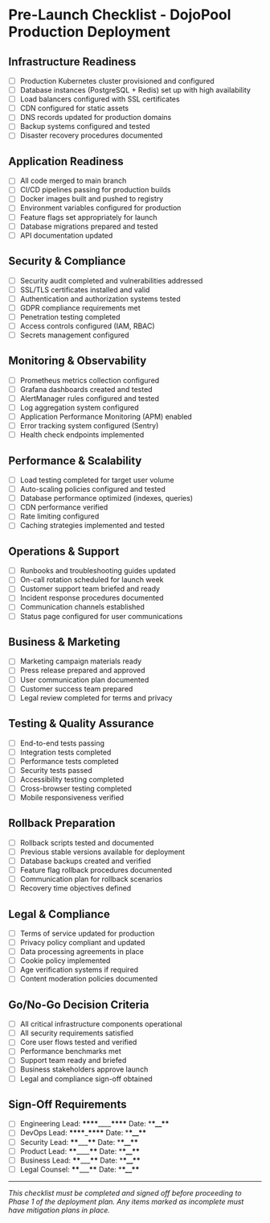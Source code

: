 # Pre-Launch Checklist - DojoPool Production Deployment

## Infrastructure Readiness

- [ ] Production Kubernetes cluster provisioned and configured
- [ ] Database instances (PostgreSQL + Redis) set up with high availability
- [ ] Load balancers configured with SSL certificates
- [ ] CDN configured for static assets
- [ ] DNS records updated for production domains
- [ ] Backup systems configured and tested
- [ ] Disaster recovery procedures documented

## Application Readiness

- [ ] All code merged to main branch
- [ ] CI/CD pipelines passing for production builds
- [ ] Docker images built and pushed to registry
- [ ] Environment variables configured for production
- [ ] Feature flags set appropriately for launch
- [ ] Database migrations prepared and tested
- [ ] API documentation updated

## Security & Compliance

- [ ] Security audit completed and vulnerabilities addressed
- [ ] SSL/TLS certificates installed and valid
- [ ] Authentication and authorization systems tested
- [ ] GDPR compliance requirements met
- [ ] Penetration testing completed
- [ ] Access controls configured (IAM, RBAC)
- [ ] Secrets management configured

## Monitoring & Observability

- [ ] Prometheus metrics collection configured
- [ ] Grafana dashboards created and tested
- [ ] AlertManager rules configured and tested
- [ ] Log aggregation system configured
- [ ] Application Performance Monitoring (APM) enabled
- [ ] Error tracking system configured (Sentry)
- [ ] Health check endpoints implemented

## Performance & Scalability

- [ ] Load testing completed for target user volume
- [ ] Auto-scaling policies configured and tested
- [ ] Database performance optimized (indexes, queries)
- [ ] CDN performance verified
- [ ] Rate limiting configured
- [ ] Caching strategies implemented and tested

## Operations & Support

- [ ] Runbooks and troubleshooting guides updated
- [ ] On-call rotation scheduled for launch week
- [ ] Customer support team briefed and ready
- [ ] Incident response procedures documented
- [ ] Communication channels established
- [ ] Status page configured for user communications

## Business & Marketing

- [ ] Marketing campaign materials ready
- [ ] Press release prepared and approved
- [ ] User communication plan documented
- [ ] Customer success team prepared
- [ ] Legal review completed for terms and privacy

## Testing & Quality Assurance

- [ ] End-to-end tests passing
- [ ] Integration tests completed
- [ ] Performance tests completed
- [ ] Security tests passed
- [ ] Accessibility testing completed
- [ ] Cross-browser testing completed
- [ ] Mobile responsiveness verified

## Rollback Preparation

- [ ] Rollback scripts tested and documented
- [ ] Previous stable versions available for deployment
- [ ] Database backups created and verified
- [ ] Feature flag rollback procedures documented
- [ ] Communication plan for rollback scenarios
- [ ] Recovery time objectives defined

## Legal & Compliance

- [ ] Terms of service updated for production
- [ ] Privacy policy compliant and updated
- [ ] Data processing agreements in place
- [ ] Cookie policy implemented
- [ ] Age verification systems if required
- [ ] Content moderation policies documented

## Go/No-Go Decision Criteria

- [ ] All critical infrastructure components operational
- [ ] All security requirements satisfied
- [ ] Core user flows tested and verified
- [ ] Performance benchmarks met
- [ ] Support team ready and briefed
- [ ] Business stakeholders approve launch
- [ ] Legal and compliance sign-off obtained

## Sign-Off Requirements

- [ ] Engineering Lead: **\*\*\*\***\_\_\_\_**\*\*\*\*** Date: \***\*\_\_\*\***
- [ ] DevOps Lead: ****\*\*\*\*****\_****\*\*\*\***** Date: \***\*\_\_\*\***
- [ ] Security Lead: ****\*\*****\_\_\_****\*\***** Date: \***\*\_\_\*\***
- [ ] Product Lead: ****\*\*****\_\_\_\_****\*\***** Date: \***\*\_\_\*\***
- [ ] Business Lead: ****\*\*****\_\_\_****\*\***** Date: \***\*\_\_\*\***
- [ ] Legal Counsel: ****\*\*****\_\_\_****\*\***** Date: \***\*\_\_\*\***

---

_This checklist must be completed and signed off before proceeding to Phase 1 of the deployment plan. Any items marked as incomplete must have mitigation plans in place._
